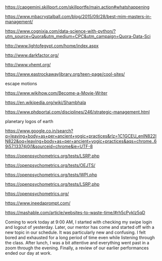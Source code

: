 https://capgemini.skillport.com/skillportfe/main.action#whatshappening


https://www.mbacrystalball.com/blog/2015/09/28/best-mim-masters-in-management/

https://www.cognixia.com/data-science-with-python/?utm_source=Quora&utm_medium=CPC&utm_campaign=Quora-Data-Sci


http://www.lightofegypt.com/home/index.aspx

http://www.darkfactor.org/

http://www.vhemt.org/

https://www.eastrockawaylibrary.org/teen-page/cool-sites/

escape motions

https://www.wikihow.com/Become-a-Movie-Writer

https://en.wikipedia.org/wiki/Shambhala

https://www.phdportal.com/disciplines/246/strategic-management.html


planetary logos of earth


https://www.google.co.in/search?q=leaving+body+as+per+ancient+yogic+practices&rlz=1C1GCEU_enIN822IN822&oq=leaving+body+as+per+ancient+yogic+practices&aqs=chrome..69i57.13374j0j1&sourceid=chrome&ie=UTF-8




https://openpsychometrics.org/tests/LSRP.php

https://openpsychometrics.org/tests/OEJTS/

https://openpsychometrics.org/tests/WPI.php

https://openpsychometrics.org/tests/LSRP.php

https://openpsychometrics.org/





https://www.ineedaprompt.com/

https://mashable.com/article/websites-to-waste-time/#rh5cPykIz5qD





Coming to work today at 9:00 AM, I started with checking my swipe login and logout of yesterday. Later, our mentor has come and started off with a new topic in our schedule. It  was particularly new and confusing. I felt bored and exhausted for a long period of time even while listening through the class. After lunch, I was a bit attentive and everything went past in a zoom through the evening. Finally, a review of our earlier performances ended our day at work.
